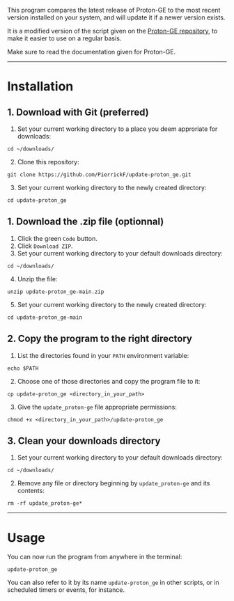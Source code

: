 This program compares the latest release of Proton-GE to the most recent version installed on your system,
and will update it if a newer version exists.

It is a modified version of the script given on the [Proton-GE repository](https://github.com/GloriousEggroll/proton-ge-custom),
to make it easier to use on a regular basis.

Make sure to read the documentation given for Proton-GE.

---

# Installation

## 1. Download with Git (preferred)

1. Set your current working directory to a place you deem approriate for downloads:
```
cd ~/downloads/
```

2. Clone this repository:
```
git clone https://github.com/PierrickF/update-proton_ge.git
```

3. Set your current working directory to the newly created directory:
```
cd update-proton_ge
```

## 1. Download the .zip file (optionnal)

1. Click the green `Code` button.
2. Click `Download ZIP`.
3. Set your current working directory to your default downloads directory:
```
cd ~/downloads/
```

4. Unzip the file:
```
unzip update-proton_ge-main.zip
```

5. Set your current working directory to the newly created directory:
```
cd update-proton_ge-main
```

## 2. Copy the program to the right directory

1. List the directories found in your `PATH` environment variable:
```
echo $PATH
```

2. Choose one of those directories and copy the program file to it:
```
cp update-proton_ge <directory_in_your_path>
```

3. Give the `update_proton-ge` file appropriate permissions:
```
chmod +x <directory_in_your_path>/update-proton_ge
```

## 3. Clean your downloads directory

1. Set your current working directory to your default downloads directory:
```
cd ~/downloads/
```

2. Remove any file or directory beginning by `update_proton-ge` and its contents:
```
rm -rf update_proton-ge*
```

---

# Usage

You can now run the program from anywhere in the terminal:
```
update-proton_ge
```

You can also refer to it by its name `update-proton_ge` in other scripts, or
in scheduled timers or events, for instance.
